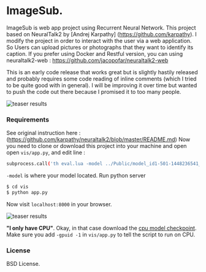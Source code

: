 
# ImageSub.

ImageSub is web app project using  Recurrent Neural Network. This project based on NeuralTalk2 by [Andrej Karpathy] (https://github.com/karpathy). I modify the project in order to interact with the user via a web application. So Users can upload pictures or photographs that they want to identify its caption. 
If you prefer using Docker and Restful version, you can using neuraltalk2-web : https://github.com/jacopofar/neuraltalk2-web

This is an early code release that works great but is slightly hastily released and probably requires some code reading of inline comments (which I tried to be quite good with in general). I will be improving it over time but wanted to push the code out there because I promised it to too many people.


![teaser results](https://lh3.googleusercontent.com/-Znrp20opeTI/V5_5BIGEYbI/AAAAAAAABUE/q5ZBjnd4ZFksNG0gXnCd1ZtquctDfdlaACCo/s576/Screen%2BShot%2B2016-08-02%2Bat%2B8.33.25%2BAM.png)


### Requirements
See original instruction here : (https://github.com/karpathy/neuraltalk2/blob/master/README.md)
Now you need to clone or download this project into your machine and open open `vis/app.py`, and edit line :

```bash
subprocess.call('th eval.lua -model ../Public/model_id1-501-1448236541_cpu.t7 -image_folder '+folder_path+' -num_images 1 -result_folder vis/'+dir, shell=True, cwd="../") 
```

`-model` is where your model located.
Run python server

```bash
$ cd vis
$ python app.py
```

Now visit `localhost:8000` in your browser.

![teaser results](https://github.com/hynra/ImageSub./blob/master/301270756.gif?raw=true)



**"I only have CPU"**. Okay, in that case download the [cpu model checkpoint](http://cs.stanford.edu/people/karpathy/neuraltalk2/checkpoint_v1_cpu.zip). Make sure you add `-gpuid -1` in `vis/app.py` to tell the script to run on CPU. 


### License

BSD License.
